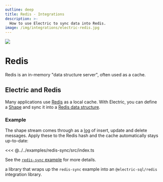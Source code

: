 ```yaml
---
outline: deep
title: Redis - Integrations
description: >-
  How to use Electric to sync data into Redis.
image: /img/integrations/electric-redis.jpg
---
```


<img src="/img/integrations/redis.svg" class="product-icon" />

# Redis

Redis is an in-memory "data structure server", often used as a cache.

## Electric and Redis

Many applications use [Redis](https://redis.io/docs/latest/develop/use/client-side-caching/) as a local cache. With Electric, you can define a [Shape](/docs/guides/shapes) and sync it into a [Redis data structure](https://redis.io/docs/latest/develop/data-types/hashes/).

### Example

The shape stream comes through as a [log](/docs/api/http#shape-log) of insert, update and delete messages. Apply these to the Redis hash and the cache automatically stays up-to-date:

<<< @../../examples/redis-sync/src/index.ts

See the [`redis-sync` example](https://github.com/electric-sql/electric/tree/main/examples/redis-sync) for more details.

<HelpWanted issue="1881">
  a library that wraps up the
  <code>redis-sync</code>
  example into an
  <code>@electric-sql/redis</code>
  integration library.
</HelpWanted>
